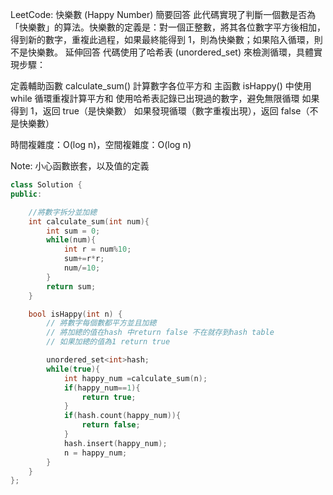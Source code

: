 
LeetCode: 快樂數 (Happy Number)
簡要回答
此代碼實現了判斷一個數是否為「快樂數」的算法。快樂數的定義是：對一個正整數，將其各位數字平方後相加，得到新的數字，重複此過程，如果最終能得到 1，則為快樂數；如果陷入循環，則不是快樂數。
延伸回答
代碼使用了哈希表 (unordered_set) 來檢測循環，具體實現步驟：

定義輔助函數 calculate_sum() 計算數字各位平方和
主函數 isHappy() 中使用 while 循環重複計算平方和
使用哈希表記錄已出現過的數字，避免無限循環
如果得到 1，返回 true（是快樂數）
如果發現循環（數字重複出現），返回 false（不是快樂數）

時間複雜度：O(log n)，空間複雜度：O(log n)

Note: 小心函數嵌套，以及值的定義
```cpp
class Solution {
public:

    //將數字拆分並加總
    int calculate_sum(int num){
        int sum = 0;
        while(num){
            int r = num%10;
            sum+=r*r;
            num/=10;
        }
        return sum;
    }

    bool isHappy(int n) {
        // 將數字每個數都平方並且加總
        // 將加總的值在hash 中return false 不在就存到hash table 
        // 如果加總的值為1 return true

        unordered_set<int>hash;
        while(true){
            int happy_num =calculate_sum(n);
            if(happy_num==1){
                return true;
            }
            if(hash.count(happy_num)){
                return false;
            }
            hash.insert(happy_num);
            n = happy_num;
        }
    }
};
```
